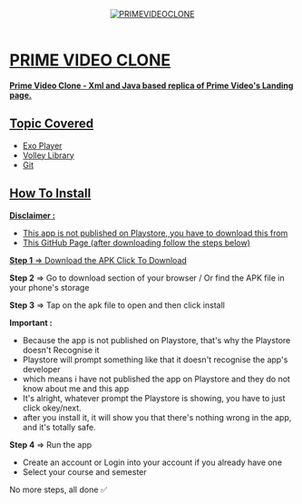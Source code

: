 <p align="center">
   <a href="https://github.com/4rju9/PrimeVideoClone"><img src="https://github-production-user-asset-6210df.s3.amazonaws.com/63835760/293726057-7b18bac0-a843-4233-abe0-aad445807171.png?X-Amz-Algorithm=AWS4-HMAC-SHA256&X-Amz-Credential=AKIAVCODYLSA53PQK4ZA%2F20240102%2Fus-east-1%2Fs3%2Faws4_request&X-Amz-Date=20240102T153256Z&X-Amz-Expires=300&X-Amz-Signature=ffa0cdfddd5b338b725e03834269c96d4f6e49ebf13166bb4a31a19b4e2ca2a5&X-Amz-SignedHeaders=host&actor_id=63835760&key_id=0&repo_id=724302155" alt="PRIMEVIDEOCLONE"</a>
   <br>
   <br>
</p>
<h1>PRIME VIDEO CLONE</h1>
<b>Prime Video Clone - Xml and Java based replica of Prime Video's Landing page. </b>

## Topic Covered
   * Exo Player
   * Volley Library
   * Git

## How To Install
<b>Disclaimer :</b>
* This app is not published on Playstore, you have to download this from
* This GitHub Page
(after downloading follow the steps below)


**Step 1** => Download the APK [Click To Download](https://index.4rju9.workers.dev/0:/PrimeVideoClone/app-release.apk)

**Step 2** => Go to download section of your browser / Or find the APK file in your phone's storage

**Step 3** => Tap on the apk file to open and then click install

<b>Important :</b>
* Because the app is not published on Playstore, that's why the Playstore doesn't Recognise it
* Playstore will prompt something like that it doesn't recognise the app's developer
* which means i have not published the app on Playstore and they do not know about me and this app
* It's alright, whatever prompt the Playstore is showing, you have to just click okey/next.
* after you install it, it will show you that there's nothing wrong in the app, and it's totally safe.

**Step 4** => Run the app
* Create an account or Login into your account if you already have one
* Select your course and semester

No more steps, all done ✅
